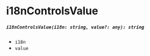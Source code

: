 # i18nControlsValue

##### `i18nControlsValue(i18n: string, value?: any): string`

- `i18n`
- `value`
